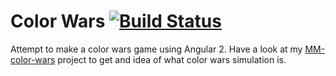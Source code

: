 # Color Wars [![Build Status](https://travis-ci.org/markogresak/color-wars.svg?branch=master)](https://travis-ci.org/markogresak/color-wars)

Attempt to make a color wars game using Angular 2. Have a look at my [MM-color-wars](https://github.com/markogresak/MM-color-wars) project to get and idea of what color wars simulation is.
